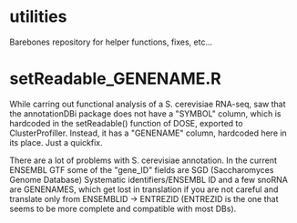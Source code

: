 # utilities

Barebones repository for helper functions, fixes, etc...

# setReadable_GENENAME.R
While carring out functional analysis of a S. cerevisiae RNA-seq, saw that the annotationDBi package does not have a "SYMBOL" column, which is hardcoded in the setReadable() function of DOSE, exported to ClusterProfiller.
Instead, it has a "GENENAME" column, hardcoded here in its place. Just a quickfix.

There are a lot of problems with S. cerevisiae annotation. In the current ENSEMBL GTF some of the "gene_ID" fields are SGD (Saccharomyces Genome Database) Systematic identifiers/ENSEMBL ID and a few snoRNA are GENENAMES, which get lost in translation if you are not careful and translate only from ENSEMBLID -> ENTREZID (ENTREZID is the one that seems to be more complete and compatible with most DBs).
